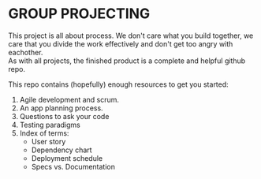 # GROUP PROJECTING 
This project is all about process.  We don't care what you build together, we care that you divide the work effectively and don't get too angry with eachother.  
As with all projects, the finished product is a complete and helpful github repo.

This repo contains (hopefully) enough resources to get you started:
1. Agile development and scrum.
2. An app planning process.
3. Questions to ask your code
4. Testing paradigms
5. Index of terms:
    * User story
    * Dependency chart
    * Deployment schedule
    * Specs vs. Documentation

